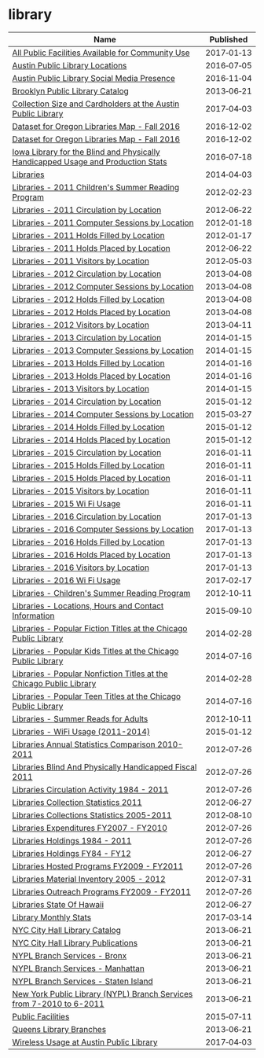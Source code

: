 # library

Name | Published
---- | ---------
[All Public Facilities Available for Community Use](../datasets/mhkm-fwjj.md) | 2017&#x2011;01&#x2011;13
[Austin Public Library Locations](../datasets/tc36-hn4j.md) | 2016&#x2011;07&#x2011;05
[Austin Public Library Social Media Presence](../datasets/qunj-fzvx.md) | 2016&#x2011;11&#x2011;04
[Brooklyn Public Library Catalog](../datasets/ym2h-u9dt.md) | 2013&#x2011;06&#x2011;21
[Collection Size and Cardholders at the Austin Public Library](../datasets/krg6-2bs5.md) | 2017&#x2011;04&#x2011;03
[Dataset for Oregon Libraries Map - Fall 2016](../datasets/wzga-5zdi.md) | 2016&#x2011;12&#x2011;02
[Dataset for Oregon Libraries Map - Fall 2016](../datasets/wzga-5zdi.md) | 2016&#x2011;12&#x2011;02
[Iowa Library for the Blind and Physically Handicapped Usage and Production Stats](../datasets/p2tq-3x3z.md) | 2016&#x2011;07&#x2011;18
[Libraries](../datasets/tgtv-wr5u.md) | 2014&#x2011;04&#x2011;03
[Libraries - 2011 Children's Summer Reading Program](../datasets/vuf2-qfik.md) | 2012&#x2011;02&#x2011;23
[Libraries - 2011 Circulation by Location](../datasets/tfmt-mmy2.md) | 2012&#x2011;06&#x2011;22
[Libraries - 2011 Computer Sessions by Location](../datasets/6uah-qehh.md) | 2012&#x2011;01&#x2011;18
[Libraries - 2011 Holds Filled by Location](../datasets/ngxm-jbc3.md) | 2012&#x2011;01&#x2011;17
[Libraries - 2011 Holds Placed by Location](../datasets/rgy2-2ae9.md) | 2012&#x2011;06&#x2011;22
[Libraries - 2011 Visitors by Location](../datasets/xxwy-zyzu.md) | 2012&#x2011;05&#x2011;03
[Libraries - 2012 Circulation by Location](../datasets/jsdv-pwf2.md) | 2013&#x2011;04&#x2011;08
[Libraries - 2012 Computer Sessions by Location](../datasets/7fu8-t497.md) | 2013&#x2011;04&#x2011;08
[Libraries - 2012 Holds Filled by Location](../datasets/egku-46f2.md) | 2013&#x2011;04&#x2011;08
[Libraries - 2012 Holds Placed by Location](../datasets/cpva-49fs.md) | 2013&#x2011;04&#x2011;08
[Libraries - 2012 Visitors by Location](../datasets/zh3n-jtnt.md) | 2013&#x2011;04&#x2011;11
[Libraries - 2013 Circulation by Location](../datasets/ti44-vee7.md) | 2014&#x2011;01&#x2011;15
[Libraries - 2013 Computer Sessions by Location](../datasets/qrxi-q28n.md) | 2014&#x2011;01&#x2011;15
[Libraries - 2013 Holds Filled by Location](../datasets/7pb7-6889.md) | 2014&#x2011;01&#x2011;16
[Libraries - 2013 Holds Placed by Location](../datasets/dgeh-7h9y.md) | 2014&#x2011;01&#x2011;16
[Libraries - 2013 Visitors by Location](../datasets/x74m-smqb.md) | 2014&#x2011;01&#x2011;15
[Libraries - 2014 Circulation by Location](../datasets/hr6z-8bf2.md) | 2015&#x2011;01&#x2011;12
[Libraries - 2014 Computer Sessions by Location](../datasets/sm42-rtph.md) | 2015&#x2011;03&#x2011;27
[Libraries - 2014 Holds Filled by Location](../datasets/vpma-swyi.md) | 2015&#x2011;01&#x2011;12
[Libraries - 2014 Holds Placed by Location](../datasets/qpc9-9gqe.md) | 2015&#x2011;01&#x2011;12
[Libraries - 2015 Circulation by Location](../datasets/btuv-tuhu.md) | 2016&#x2011;01&#x2011;11
[Libraries - 2015 Holds Filled by Location](../datasets/a2jx-kwbg.md) | 2016&#x2011;01&#x2011;11
[Libraries - 2015 Holds Placed by Location](../datasets/avse-5iw4.md) | 2016&#x2011;01&#x2011;11
[Libraries - 2015 Visitors by Location](../datasets/7imc-umy4.md) | 2016&#x2011;01&#x2011;11
[Libraries - 2015 Wi Fi Usage](../datasets/gs6y-r8xi.md) | 2016&#x2011;01&#x2011;11
[Libraries - 2016 Circulation by Location](../datasets/acer-3nmf.md) | 2017&#x2011;01&#x2011;13
[Libraries - 2016 Computer Sessions by Location](../datasets/w7uw-j3pp.md) | 2017&#x2011;01&#x2011;13
[Libraries - 2016 Holds Filled by Location](../datasets/hixh-ndcj.md) | 2017&#x2011;01&#x2011;13
[Libraries - 2016 Holds Placed by Location](../datasets/3hsw-3tjv.md) | 2017&#x2011;01&#x2011;13
[Libraries - 2016 Visitors by Location](../datasets/cpc6-pxmp.md) | 2017&#x2011;01&#x2011;13
[Libraries - 2016 Wi Fi Usage](../datasets/i5v5-n2p5.md) | 2017&#x2011;02&#x2011;17
[Libraries - Children's Summer Reading Program](../datasets/gy9e-qh3y.md) | 2012&#x2011;10&#x2011;11
[Libraries - Locations, Hours and Contact Information](../datasets/x8fc-8rcq.md) | 2015&#x2011;09&#x2011;10
[Libraries - Popular Fiction Titles at the Chicago Public Library](../datasets/nv46-bxa3.md) | 2014&#x2011;02&#x2011;28
[Libraries - Popular Kids Titles at the Chicago Public Library](../datasets/acyw-87uj.md) | 2014&#x2011;07&#x2011;16
[Libraries - Popular Nonfiction Titles at the Chicago Public Library](../datasets/y4km-wdbp.md) | 2014&#x2011;02&#x2011;28
[Libraries - Popular Teen Titles at the Chicago Public Library](../datasets/izv6-vdkm.md) | 2014&#x2011;07&#x2011;16
[Libraries - Summer Reads for Adults](../datasets/8kfs-9r64.md) | 2012&#x2011;10&#x2011;11
[Libraries - WiFi Usage (2011-2014)](../datasets/vbts-zqt4.md) | 2015&#x2011;01&#x2011;12
[Libraries Annual Statistics Comparison 2010-2011](../datasets/utt5-rg7n.md) | 2012&#x2011;07&#x2011;26
[Libraries Blind And Physically Handicapped Fiscal 2011](../datasets/nd3u-89v6.md) | 2012&#x2011;07&#x2011;26
[Libraries Circulation Activity 1984 - 2011](../datasets/ky64-e4mx.md) | 2012&#x2011;07&#x2011;26
[Libraries Collection Statistics 2011](../datasets/acuw-fgkq.md) | 2012&#x2011;06&#x2011;27
[Libraries Collections Statistics 2005-2011](../datasets/g4rv-58tp.md) | 2012&#x2011;08&#x2011;10
[Libraries Expenditures FY2007 - FY2010](../datasets/cqxe-ukdd.md) | 2012&#x2011;07&#x2011;26
[Libraries Holdings 1984 - 2011](../datasets/rdtc-xuie.md) | 2012&#x2011;07&#x2011;26
[Libraries Holdings FY84 - FY12](../datasets/n84k-kyxx.md) | 2012&#x2011;06&#x2011;27
[Libraries Hosted Programs FY2009 - FY2011](../datasets/3af5-md85.md) | 2012&#x2011;07&#x2011;26
[Libraries Material Inventory 2005 - 2012](../datasets/cip4-gcsk.md) | 2012&#x2011;07&#x2011;31
[Libraries Outreach Programs FY2009 - FY2011](../datasets/ekm4-ugtg.md) | 2012&#x2011;07&#x2011;26
[Libraries State Of Hawaii](../datasets/jx86-2vch.md) | 2012&#x2011;06&#x2011;27
[Library Monthly Stats](../datasets/m4ev-cuzz.md) | 2017&#x2011;03&#x2011;14
[NYC City Hall Library Catalog](../datasets/gysc-yn4h.md) | 2013&#x2011;06&#x2011;21
[NYC City Hall Library Publications](../datasets/ei8e-zggc.md) | 2013&#x2011;06&#x2011;21
[NYPL Branch Services - Bronx](../datasets/pfys-fabf.md) | 2013&#x2011;06&#x2011;21
[NYPL Branch Services - Manhattan](../datasets/3nja-bsch.md) | 2013&#x2011;06&#x2011;21
[NYPL Branch Services - Staten Island](../datasets/wibz-uqui.md) | 2013&#x2011;06&#x2011;21
[New York Public Library (NYPL) Branch Services from 7-2010 to 6-2011](../datasets/ne9z-skhf.md) | 2013&#x2011;06&#x2011;21
[Public Facilities](../datasets/4u7h-jsge.md) | 2015&#x2011;07&#x2011;11
[Queens Library Branches](../datasets/kh3d-xhq7.md) | 2013&#x2011;06&#x2011;21
[Wireless Usage at Austin Public Library](../datasets/cr83-wy4q.md) | 2017&#x2011;04&#x2011;03

